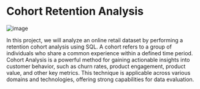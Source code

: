 # Cohort Retention Analysis
![image](https://github.com/user-attachments/assets/db9b8fee-fec7-473a-9ad3-598be91ac6f4)

In this project, we will analyze an online retail dataset by performing a retention cohort analysis using SQL. A cohort refers to a group of individuals who share a common experience within a defined time period. Cohort Analysis is a powerful method for gaining actionable insights into customer behavior, such as churn rates, product engagement, product value, and other key metrics. This technique is applicable across various domains and technologies, offering strong capabilities for data evaluation.

